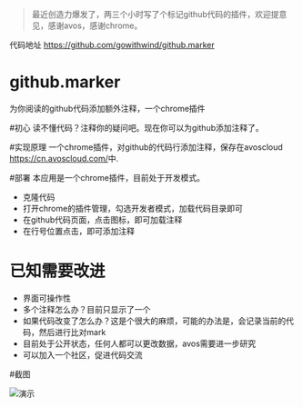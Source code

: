 >最近创造力爆发了，两三个小时写了个标记github代码的插件，欢迎提意见，感谢avos，感谢chrome。

代码地址 <https://github.com/gowithwind/github.marker>

github.marker 
=============

为你阅读的github代码添加额外注释，一个chrome插件

#初心
读不懂代码？注释你的疑问吧。现在你可以为github添加注释了。


#实现原理
一个chrome插件，对github的代码行添加注释，保存在avoscloud <https://cn.avoscloud.com/>中.

#部署
本应用是一个chrome插件，目前处于开发模式。

- 克隆代码
- 打开chrome的插件管理，勾选开发者模式，加载代码目录即可
- 在github代码页面，点击图标，即可加载注释
- 在行号位置点击，即可添加注释

# 已知需要改进

- 界面可操作性
- 多个注释怎么办？目前只显示了一个
- 如果代码改变了怎么办？这是个很大的麻烦，可能的办法是，会记录当前的代码，然后进行比对mark
- 目前处于公开状态，任何人都可以更改数据，avos需要进一步研究
- 可以加入一个社区，促进代码交流

#截图

![演示](https://cloud.githubusercontent.com/assets/2367339/4455411/0e97350e-487f-11e4-9663-1d7722513592.png)
